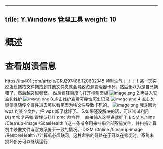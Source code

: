  ---
title: Y.Windows 管理工具
weight: 10
---

# 概述

>


# 查看崩溃信息

<https://its401.com/article/CRJ297486/120602345>
特别生气！！！！某一天突然发现拖拽文件拖拽到其他文件夹就会导致资源管理器卡死，然后还以为是自己拖错了，然后越来越频繁。
然后疯狂百度 1.打开控制面板
![image.png](https://notes-learning.oss-cn-beijing.aliyuncs.com/qnpbng/1654348939190-57e80915-99a7-4521-992f-683029eff444.png) 2.再进入安全和维护
![image.png](https://notes-learning.oss-cn-beijing.aliyuncs.com/qnpbng/1654348939189-d155d75e-ee86-4dce-8ddf-66eb077b7138.png) 3.点击维护查看可靠性历史记录
![image.png](https://notes-learning.oss-cn-beijing.aliyuncs.com/qnpbng/1654348939189-f0bf328c-11eb-449c-91d7-a67f2d7c6e84.png) 4.点击关键信息随便个事件进去可以看见因为啥文件导致卡死的。
![image.png](https://notes-learning.oss-cn-beijing.aliyuncs.com/qnpbng/1654348939160-131bfda2-8f0e-466b-b0d9-941a4542d9c0.png)
我是因为 wps 的某个文件，把 wps 卸了就好了。 5.如果还没解决的话，可以试试利用 Dism 修复系统
管理员打开 cmd 命令行。
直接输入这两条就好了
DISM /Online /Cleanup-image /ScanHealth //这一条指令用来扫描全部系统文件，并扫描计算机中映像文件与官方系统不一致的情况。 DISM /Online /Cleanup-image /RestoreHealth //计算机必须联网，这种命令的好处在于可以在修复时，系统未损坏部分可以继续运行
